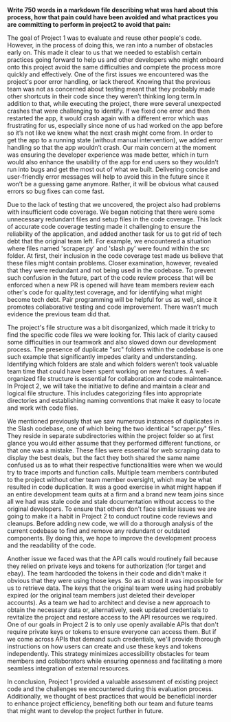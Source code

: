 **Write 750 words in a markdown file describing what was hard about this process, how that pain could have been avoided and what practices you are committing to perform in project2 to avoid that pain:**

The goal of Project 1 was to evaluate and reuse other people's code. However, in the process of doing this, we ran into a number of obstacles early on. This made it clear to us that we needed to establish certain practices going forward to help us and other developers who might onboard onto this project avoid the same difficulties and complete the process more quickly and effectively. One of the first issues we encountered was the project's poor error handling, or lack thereof. Knowing that the previous team was not as concerned about testing meant that they probably made other shortcuts in their code since they weren’t thinking long term.In addition to that, while executing the project, there were several unexpected crashes that were challenging to identify. If we fixed one error and then restarted the app, it would crash again with a different error which was frustrating for us, especially since none of us had worked on the app before so it’s not like we knew what the next crash might come from. In order to get the app to a running state (without manual intervention), we added error handling so that the app wouldn’t crash. Our main concern at the moment was ensuring the developer experience was made better, which in turn would also enhance the usability of the app for end users so they wouldn’t run into bugs and get the most out of what we built. Delivering concise and user-friendly error messages will help to avoid this in the future since it won’t be a guessing game anymore. Rather, it will be obvious what caused errors so bug fixes can come fast.

Due to the lack of testing that we uncovered, the project also had problems with insufficient code coverage. We began noticing that there were some unnecessary redundant files and setup files in the code coverage. This lack of accurate code coverage testing made it challenging to ensure the reliability of the application, and added another task for us to get rid of tech debt that the original team left. For example, we encountered a situation where files named 'scraper.py' and 'slash.py' were found within the src folder. At first, their inclusion in the code coverage test made us believe that these files might contain problems. Closer examination, however, revealed that they were redundant and not being used in the codebase. To prevent such confusion in the future, part of the code review process that will be enforced when a new PR is opened will have team members review each other's code for quality,test coverage, and for identifying what might become tech debt. Pair programming will be helpful for us as well, since it promotes collaborative testing and code improvement. There wasn’t much evidence the previous team did that.

The project's file structure was a bit disorganized, which made it tricky to find the specific code files we were looking for. This lack of clarity caused some difficulties in our teamwork and also slowed down our development process. The presence of duplicate "src" folders within the codebase is one such example that significantly impedes clarity and understanding. Identifying which folders are stale and which folders weren’t took valuable team time that could have been spent working on new features. A well-organized file structure is essential for collaboration and code maintenance. In Project 2, we will take the initiative to define and maintain a clear and logical file structure. This includes categorizing files into appropriate directories and establishing naming conventions that make it easy to locate and work with code files.

We mentioned previously that we saw numerous instances of duplicates in the Slash codebase, one of which being the two identical "scraper.py" files. They reside in separate subdirectories within the project folder so at first glance you would either assume that they performed different functions, or that one was a mistake. These files were essential for web scraping data to display the best deals, but the fact they both shared the same name confused us as to what their respective functionalities were when we would try to trace imports and function calls. Multiple team members contributed to the project without other team member oversight, which may be what resulted in code duplication. It was a good exercise in what might happen if an entire development team quits at a firm and a brand new team joins since all we had was stale code and stale documentation without access to the original developers. To ensure that others don't face similar issues we are going to make it a habit in Project 2 to conduct routine code reviews and cleanups. Before adding new code, we will do a thorough analysis of the current codebase to find and remove any redundant or outdated components. By doing this, we hope to improve the development process and the readability of the code. 

Another issue we faced was that the API calls would routinely fail because  they relied on private keys and tokens for authorization (for target and ebay). The team hardcoded the tokens in their code and didn’t make it obvious that they were using those keys. So as it stood it was impossible for us to retrieve data. The keys that the original team were using had probably expired (or the original team members just deleted their developer accounts). As a team we had to architect and devise a new approach to obtain the necessary data or, alternatively, seek updated credentials to revitalize the project and restore access to the API resources we required. One of our goals in Project 2 is to only use openly available APIs that don't require private keys or tokens to ensure everyone can access them. But if we come across APIs that demand such credentials, we'll provide thorough instructions on how users can create and use these keys and tokens independently. This strategy minimizes accessibility obstacles for team members and collaborators while ensuring openness and facilitating a more seamless integration of external resources.

In conclusion, Project 1 provided a valuable assessment of existing project code and the challenges we encountered during this evaluation process. Additionally, we thought of best practices that would be beneficial inorder to enhance project efficiency, benefiting both our team and future teams that might want to develop the project further in future.
